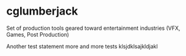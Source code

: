 # cglumberjack
Set of production tools geared toward entertainment industries (VFX, Games, Post Production)

Another test statement
more and more tests
klsjdklsajkldjakl